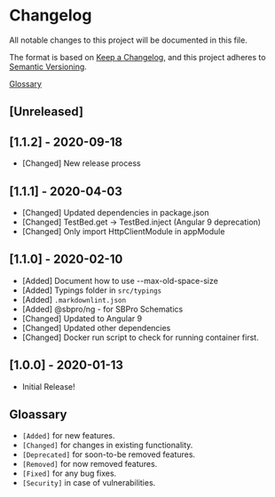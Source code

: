 # Changelog

All notable changes to this project will be documented in this file.

The format is based on [Keep a Changelog](https://keepachangelog.com/en/1.0.0/),
and this project adheres to [Semantic Versioning](https://semver.org/spec/v2.0.0.html).

[Glossary](/glossary)

## [Unreleased]

## [1.1.2] - 2020-09-18

- [Changed] New release process

## [1.1.1] - 2020-04-03

- [Changed] Updated dependencies in package.json
- [Changed] TestBed.get -> TestBed.inject (Angular 9 deprecation)
- [Changed] Only import HttpClientModule in appModule

## [1.1.0] - 2020-02-10

- [Added] Document how to use --max-old-space-size
- [Added] Typings folder in `src/typings`
- [Added] `.markdownlint.json`
- [Added] @sbpro/ng - for SBPro Schematics
- [Changed] Updated to Angular 9
- [Changed] Updated other dependencies
- [Changed] Docker run script to check for running container first.

## [1.0.0] - 2020-01-13

- Initial Release!

## Gloassary

- `[Added]` for new features.
- `[Changed]` for changes in existing functionality.
- `[Deprecated]` for soon-to-be removed features.
- `[Removed]` for now removed features.
- `[Fixed]` for any bug fixes.
- `[Security]` in case of vulnerabilities.
